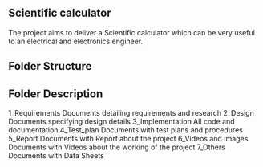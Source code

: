 ## Scientific calculator
The project aims to deliver a Scientific calculator which can be very useful to an electrical and electronics engineer.
## Folder Structure
## Folder	Description
1_Requirements       Documents detailing requirements and research
2_Design	           Documents specifying design details
3_Implementation	   All code and documentation
4_Test_plan	         Documents with test plans and procedures
5_Report	           Documents with Report about the project
6_Videos and Images	 Documents with Videos about the working of the project
7_Others	           Documents with Data Sheets
